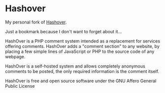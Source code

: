 # Hashover

My personal fork of [Hashover](http://tildehash.com/?page=hashover).

Just a bookmark because I don't want to forget about it...

HashOver is a PHP comment system intended as a replacement for services offering comments. HashOver adds a "comment section" to any website, by placing a few simple lines of JavaScript or PHP to the source code of any webpage.

HashOver is a self-hosted system and allows completely anonymous comments to be posted, the only required information is the comment itself.

HashOver is free and open source software under the GNU Affero General Public License
